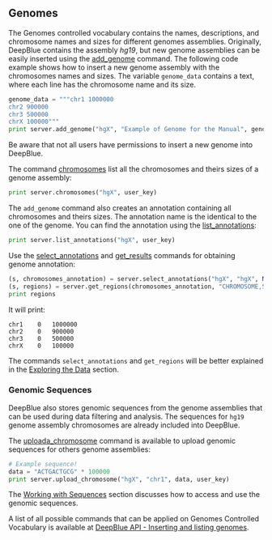 ## Genomes

The Genomes controlled vocabulary contains the names, descriptions, and chromosome names and sizes for different genomes assemblies.
Originally, DeepBlue contains the assembly *hg19*, but new genome assemblies can be easily inserted using the [add_genome](http://deepblue.mpi-inf.mpg.de/api.html#api-add_genome) command. The following code example shows how to insert a new genome assembly with the chromosomes names and sizes.
The variable ```genome_data``` contains a text, where each line has the chromosome name and its size.

```python
genome_data = """chr1 1000000
chr2 900000
chr3 500000
chrX 100000"""
print server.add_genome("hgX", "Example of Genome for the Manual", genome_data, user_key)
```

Be aware that not all users have permissions to insert a new genome into DeepBlue.

The command [chromosomes](http://deepblue.mpi-inf.mpg.de/api.html#api-chromosomes) list all the chromosomes and theirs sizes of a genome assembly:
```python
print server.chromosomes("hgX", user_key)
```

The ```add_genome``` command also creates an annotation containing all chromosomes and theirs sizes. The annotation name is the identical to the one of the genome. You can find the annotation using the [list_annotations](http://deepblue.mpi-inf.mpg.de/api.html#api-list_annotations):

```python
print server.list_annotations("hgX", user_key)
```

Use the [select_annotations](http://deepblue.mpi-inf.mpg.de/api.html#api-select_annotations) and [get_results](http://deepblue.mpi-inf.mpg.de/api.html#api-get_regions) commands for obtaining genome annotation:
```python
(s, chromosomes_annotation) = server.select_annotations("hgX", "hgX", None, None, None, user_key)
(s, regions) = server.get_regions(chromosomes_annotation, "CHROMOSOME,START,END", user_key)
print regions
```
It will print:
```
chr1	0	1000000
chr2	0	900000
chr3	0	500000
chrX	0	100000
```

The commands ```select_annotations``` and ```get_regions``` will be better explained in the [Exploring the Data](../03-exploring/03-00-exploring.md) section.

### Genomic Sequences

DeepBlue also stores genomic sequences from the genome assemblies that can be used during data filtering and analysis. The sequences for ```hg19``` genome assembly chromosomes are already included into DeepBlue.

The [uploada_chromosome](http://deepblue.mpi-inf.mpg.de/api.html#api-upload_chromosome) command is available to upload genomic sequences for others genome assemblies:
```python
# Example sequence!
data = "ACTGACTGCG" * 100000
print server.upload_chromosome("hgX", "chr1", data, user_key)
```
The [Working with Sequences](../06-sequences/06-01-obtaining-region-sequences) section discusses how to access and use the genomic sequences.

A list of all possible commands that can be applied on Genomes Controlled Vocabulary is available at [DeepBlue API - Inserting and listing genomes](http://deepblue.mpi-inf.mpg.de/api.html#api-genomes).
